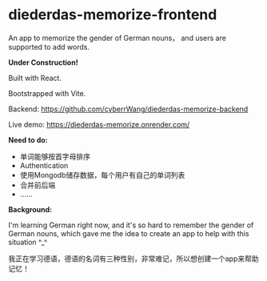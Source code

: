 # diederdas-memorize-frontend

An app to memorize the gender of German nouns， and users are supported to add words.

**Under Construction!**

Built with React.

Bootstrapped with Vite.

Backend: https://github.com/cyberrWang/diederdas-memorize-backend

Live demo: https://diederdas-memorize.onrender.com/

**Need to do:**
* 单词能够按首字母排序
* Authentication
* 使用Mongodb储存数据，每个用户有自己的单词列表
* 合并前后端
* ......

**Background:**

I'm learning German right now, and it's so hard to remember the gender of German nouns, which gave me the idea to create an app to help with this situation ^_^

我正在学习德语，德语的名词有三种性别，非常难记，所以想创建一个app来帮助记忆！
